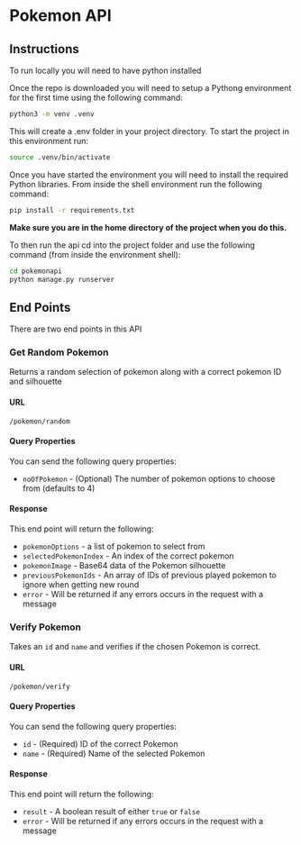 # Pokemon API

## Instructions
To run locally you will need to have python installed

Once the repo is downloaded you will need to setup a Pythong environment for the first time using the following command:

```bash
python3 -m venv .venv
```

This will create a .env folder in your project directory. To start the project in this environment run:

```bash
source .venv/bin/activate
```

Once you have started the environment you will need to install the required Python libraries. From inside the shell environment run the following command:
```bash
pip install -r requirements.txt
```

**Make sure you are in the home directory of the project when you do this.**

To then run the api cd into the project folder and use the following command (from inside the environment shell):

```bash
cd pokemonapi
python manage.py runserver
```

## End Points
There are two end points in this API

### Get Random Pokemon
Returns a random selection of pokemon along with a correct pokemon ID and silhouette

#### URL
`/pokemon/random`

#### Query Properties
You can send the following query properties:
- `noOfPokemon` - (Optional) The number of pokemon options to choose from (defaults to 4)
  
#### Response
This end point will return the following:
- `pokemonOptions` - a list of pokemon to select from
- `selectedPokemonIndex` - An index of the correct pokemon
- `pokemonImage` - Base64 data of the Pokemon silhouette
- `previousPokemonIds` - An array of IDs of previous played pokemon to ignore when getting new round
- `error` - Will be returned if any errors occurs in the request with a message

### Verify Pokemon
Takes an `id` and `name` and verifies if the chosen Pokemon is correct.

#### URL
`/pokemon/verify`

#### Query Properties
You can send the following query properties:
- `id` - (Required) ID of the correct Pokemon
- `name` - (Required) Name of the selected Pokemon
  
#### Response
This end point will return the following:
- `result` - A boolean result of either `true` or `false`
- `error` - Will be returned if any errors occurs in the request with a message